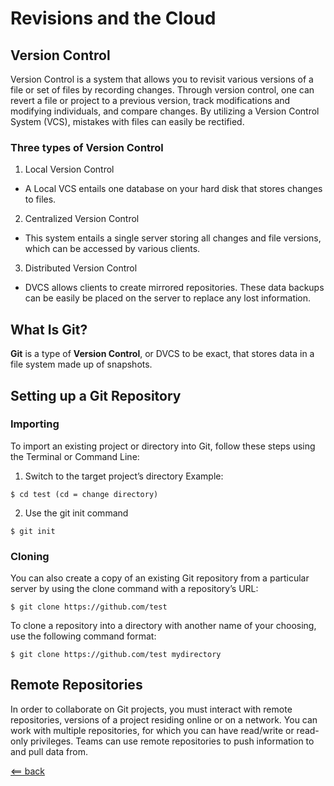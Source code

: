 # Revisions and the Cloud

## Version Control 
Version Control is a system that allows you to revisit various versions of a file or set of files by recording changes. Through version control, one can revert a file or project to a previous version, track modifications and modifying individuals, and compare changes. By utilizing a Version Control System (VCS), mistakes with files can easily be rectified.

### Three types of Version Control 
1. Local Version Control
- A Local VCS entails one database on your hard disk that stores changes to files.

2. Centralized Version Control
- This system entails a single server storing all changes and file versions, which can be accessed by various clients. 

3. Distributed Version Control
- DVCS allows clients to create mirrored repositories. These data backups can be easily be placed on the server to replace any lost information.

## What Is Git?
**Git** is a type of **Version Control**, or DVCS to be exact, that stores data in a file system made up of snapshots.

## Setting up a Git Repository 

### Importing
To import an existing project or directory into Git, follow these steps using the Terminal or Command Line:

1. Switch to the target project’s directory
Example:

```
$ cd test (cd = change directory)
```

2. Use the git init command

```
$ git init
```

### Cloning
You can also create a copy of an existing Git repository from a particular server by using the clone command with a repository’s URL:

```
$ git clone https://github.com/test
```

To clone a repository into a directory with another name of your choosing, use the following command format:

```
$ git clone https://github.com/test mydirectory
```

## Remote Repositories 
In order to collaborate on Git projects, you must interact with remote repositories, versions of a project residing online or on a network. You can work with multiple repositories, for which you can have read/write or read-only privileges. Teams can use remote repositories to push information to and pull data from.

[<== back](reading-notes.md)
